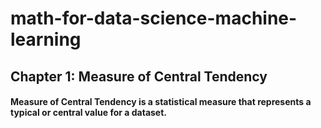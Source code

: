 # math-for-data-science-machine-learning

## Chapter 1: Measure of Central Tendency
####   Measure of Central Tendency is a statistical measure that represents a typical or central value for a dataset.

